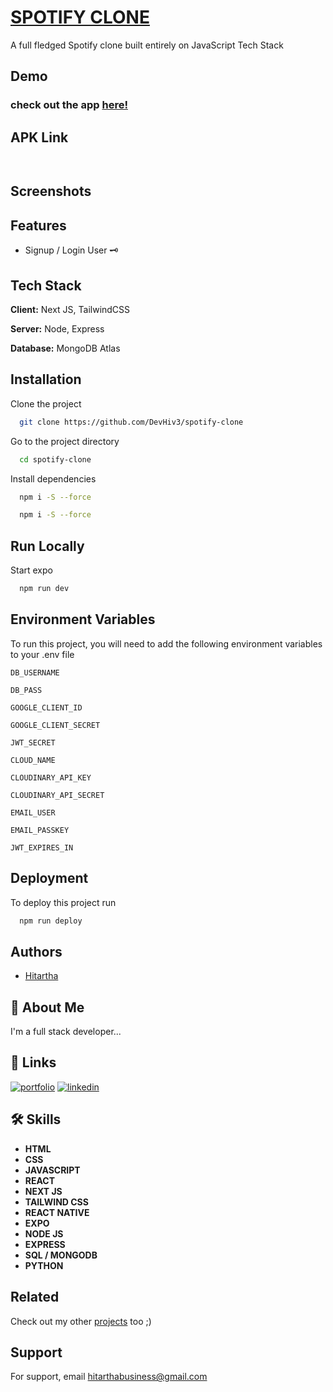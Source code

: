 #  [SPOTIFY CLONE](https://github.com/DevHiv3/spotify-clone)

A full fledged Spotify clone built entirely on JavaScript Tech Stack


## Demo

### check out the app [here!](https://github.com/DevHiv3/spotify-clone)

## APK Link

```bash
  
```

## Screenshots  


## Features

- Signup / Login User 🗝️



## Tech Stack

**Client:** Next JS, TailwindCSS

**Server:** Node, Express

**Database:** MongoDB Atlas


## Installation


Clone the project

```bash
  git clone https://github.com/DevHiv3/spotify-clone
```

Go to the project directory

```bash
  cd spotify-clone
```

Install dependencies

```bash
  npm i -S --force
```


```bash
  npm i -S --force
```


    
## Run Locally

Start expo

```bash
  npm run dev
```




## Environment Variables

To run this project, you will need to add the following environment variables to your .env file

`DB_USERNAME`

`DB_PASS`

`GOOGLE_CLIENT_ID`

`GOOGLE_CLIENT_SECRET`

`JWT_SECRET`

`CLOUD_NAME`

`CLOUDINARY_API_KEY`

`CLOUDINARY_API_SECRET`

`EMAIL_USER`

`EMAIL_PASSKEY`

`JWT_EXPIRES_IN`


## Deployment

To deploy this project run

```bash
  npm run deploy
```


## Authors

- [Hitartha](https://github.com/DevHiv3)


## 🚀 About Me
I'm a full stack developer...


## 🔗 Links
[![portfolio](https://img.shields.io/badge/my_portfolio-000?style=for-the-badge&logo=ko-fi&logoColor=white)](https://portfolio-js-junior.vercel.app/service.html)
[![linkedin](https://img.shields.io/badge/linkedin-0A66C2?style=for-the-badge&logo=linkedin&logoColor=white)](https://www.linkedin.com/in/hitartha-gogoi-49720a209/)



## 🛠 Skills
- **HTML** 
- **CSS**
- **JAVASCRIPT**
- **REACT**
- **NEXT JS**
- **TAILWIND CSS**
- **REACT NATIVE**
- **EXPO**
- **NODE JS**
- **EXPRESS**
- **SQL / MONGODB**
- **PYTHON**

## Related

Check out my other [projects](https://github.com/matiassingers/awesome-readme) too ;)


## Support

For support, email hitarthabusiness@gmail.com 

